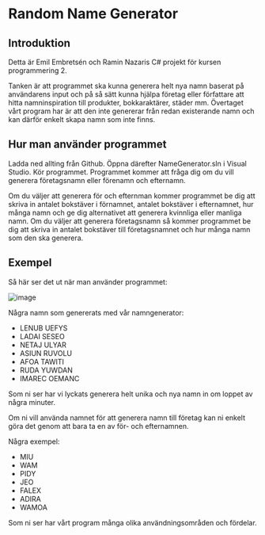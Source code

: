 # Random Name Generator
## Introduktion
Detta är Emil Embretsén och Ramin Nazaris C# projekt för kursen programmering 2.

Tanken är att programmet ska kunna generera helt nya namn baserat på användarens input och på så sätt kunna hjälpa företag eller författare att hitta namninspiration till produkter, bokkaraktärer, städer mm. Övertaget vårt program har är att den inte genererar från redan existerande namn och kan därför enkelt skapa namn som inte finns.

## Hur man använder programmet
Ladda ned allting från Github. Öppna därefter NameGenerator.sln i Visual Studio. Kör programmet. Programmet kommer att fråga dig om du vill generera företagsnamn eller förenamn och efternamn. 


Om du väljer att generera för och efternman kommer programmet be dig att skriva in antalet bokstäver i förnamnet, antalet bokstäver i efternamnet, hur många namn och ge dig alternativet att generera kvinnliga eller manliga namn.
Om du väljer att generera företagsnamn så kommer programmet be dig att skriva in antalet bokstäver till företagsnamnet och hur många namn som den ska generera. 

## Exempel

Så här ser det ut när man använder programmet:

![image](https://user-images.githubusercontent.com/90382456/195839988-30316a49-5a4f-468f-a44a-23cf7e40ccd6.png)

Några namn som genererats med vår namngenerator:
- LENUB UEFYS
- LADAI SESEO
- NETAJ ULYAR
- ASIUN RUVOLU
- AFOA TAWITI
- RUDA YUWDAN
- IMAREC OEMANC

Som ni ser har vi lyckats generera helt unika och nya namn in om loppet av några minuter.

Om ni vill använda namnet för att generera namn till företag kan ni enkelt göra det genom att bara ta en av för- och efternamnen.

Några exempel:
- MIU
- WAM
- PIDY
- JEO
- FALEX
- ADIRA
- WAMOA

Som ni ser har vårt program många olika användningsområden och fördelar.
